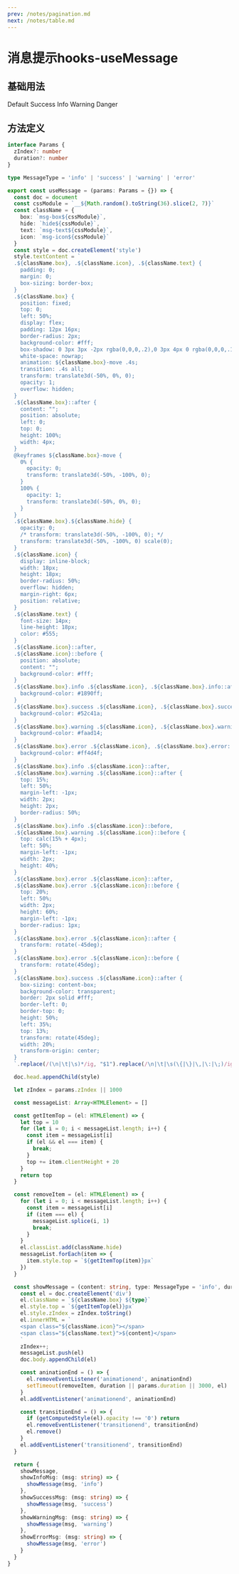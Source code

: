 ```yaml
---
prev: /notes/pagination.md
next: /notes/table.md
---
```

# 消息提示hooks-useMessage 

## 基础用法

<div class="mb-10 mt-10">
  <my-button @click="showMessage('Default')">Default</my-button>
  <my-button @click="showSuccessMsg('Success', 500)" type="success">Success</my-button>
  <my-button @click="showInfoMsg('Info')" type="info">Info</my-button>
  <my-button @click="showWarningMsg('Warning')" type="warning">Warning</my-button>
  <my-button @click="showErrorMsg('Danger')" type="danger">Danger</my-button>
</div>

<script setup lang="ts">
import { onMounted } from 'vue'
interface Params {
  zIndex?: number
  duration?: number
} 

type MessageType = 'info' | 'success' | 'warning' | 'error'

const useMessage = (params: Params = {}) => {
  const doc = document
  const cssModule = `__${Math.random().toString(36).slice(2, 7)}`
  const className = {
    box: `msg-box${cssModule}`,
    hide: `hide${cssModule}`,
    text: `msg-text${cssModule}`,
    icon: `msg-icon${cssModule}`
  }
  const style = doc.createElement('style')
  style.textContent = `
  .${className.box}, .${className.icon}, .${className.text} {
    padding: 0;
    margin: 0;
    box-sizing: border-box;
  }
  .${className.box} {
    position: fixed;
    top: 0;
    left: 50%;
    display: flex;
    padding: 12px 16px;
    border-radius: 2px;
    background-color: #fff;
    box-shadow: 0 3px 3px -2px rgba(0,0,0,.2),0 3px 4px 0 rgba(0,0,0,.14),0 1px 8px 0 rgba(0,0,0,.12);
    white-space: nowrap;
    animation: ${className.box}-move .4s;
    transition: .4s all;
    transform: translate3d(-50%, 0%, 0);
    opacity: 1;
    overflow: hidden;
  }
  .${className.box}::after {
    content: "";
    position: absolute;
    left: 0;
    top: 0;
    height: 100%;
    width: 4px;
  }
  @keyframes ${className.box}-move {
    0% {
      opacity: 0;
      transform: translate3d(-50%, -100%, 0);
    }
    100% {
      opacity: 1;
      transform: translate3d(-50%, 0%, 0);
    }
  }
  .${className.box}.${className.hide} {
    opacity: 0;
    /* transform: translate3d(-50%, -100%, 0); */
    transform: translate3d(-50%, -100%, 0) scale(0);
  }
  .${className.icon} {
    display: inline-block;
    width: 18px;
    height: 18px;
    border-radius: 50%;
    overflow: hidden;
    margin-right: 6px;
    position: relative;
  }
  .${className.text} {
    font-size: 14px;
    line-height: 18px;
    color: #555;
  }
  .${className.icon}::after,
  .${className.icon}::before {
    position: absolute;
    content: "";
    background-color: #fff;
  }
  .${className.box}.info .${className.icon}, .${className.box}.info::after {
    background-color: #1890ff;
  }
  .${className.box}.success .${className.icon}, .${className.box}.success::after {
    background-color: #52c41a;
  }
  .${className.box}.warning .${className.icon}, .${className.box}.warning::after {
    background-color: #faad14;
  }
  .${className.box}.error .${className.icon}, .${className.box}.error::after {
    background-color: #ff4d4f;
  }
  .${className.box}.info .${className.icon}::after,
  .${className.box}.warning .${className.icon}::after {
    top: 15%;
    left: 50%;
    margin-left: -1px;
    width: 2px;
    height: 2px;
    border-radius: 50%;
  }
  .${className.box}.info .${className.icon}::before,
  .${className.box}.warning .${className.icon}::before {
    top: calc(15% + 4px);
    left: 50%;
    margin-left: -1px;
    width: 2px;
    height: 40%;
  }
  .${className.box}.error .${className.icon}::after, 
  .${className.box}.error .${className.icon}::before {
    top: 20%;
    left: 50%;
    width: 2px;
    height: 60%;
    margin-left: -1px;
    border-radius: 1px;
  }
  .${className.box}.error .${className.icon}::after {
    transform: rotate(-45deg);
  }
  .${className.box}.error .${className.icon}::before {
    transform: rotate(45deg);
  }
  .${className.box}.success .${className.icon}::after {
    box-sizing: content-box;
    background-color: transparent;
    border: 2px solid #fff;
    border-left: 0;
    border-top: 0;
    height: 50%;
    left: 35%;
    top: 13%;
    transform: rotate(45deg);
    width: 20%;
    transform-origin: center;
  }
  `.replace(/(\n|\t|\s)*/ig, "$1").replace(/\n|\t|\s(\{|\}|\,|\:|\;)/ig, "$1").replace(/(\{|\}|\,|\:|\;)\s/ig, "$1")

  doc.head.appendChild(style)

  let zIndex = params.zIndex || 1000

  const messageList: Array<HTMLElement> = []

  const getItemTop = (el: HTMLElement) => {
    let top = 10
    for (let i = 0; i < messageList.length; i++) {
      const item = messageList[i]
      if (el && el === item) {
        break;
      }
      top += item.clientHeight + 20
    }
    return top
  }

  const removeItem = (el: HTMLElement) => {
    for (let i = 0; i < messageList.length; i++) {
      const item = messageList[i]
      if (item === el) {
        messageList.splice(i, 1)
        break;
      }
    }
    el.classList.add(className.hide)
    messageList.forEach(item => {
      item.style.top = `${getItemTop(item)}px`
    })
  }

  const showMessage = (content: string, type: MessageType = 'info', duration?: number) => {
    const el = doc.createElement('div')
    el.className = `${className.box} ${type}`
    el.style.top = `${getItemTop(el)}px`
    el.style.zIndex = zIndex.toString()
    el.innerHTML = `
    <span class="${className.icon}"></span>
    <span class="${className.text}">${content}</span>
    `
    zIndex++;
    messageList.push(el)
    doc.body.appendChild(el)

    const aninationEnd = () => {
      el.removeEventListener('animationend', aninationEnd)
      setTimeout(removeItem, duration || params.duration || 3000, el)
    }
    el.addEventListener('animationend', aninationEnd)

    const transitionEnd = () => {
      if (getComputedStyle(el).opacity !== '0') return
      el.removeEventListener('transitionend', transitionEnd)
      el.remove()
    }
    el.addEventListener('transitionend', transitionEnd)
  }

  return {
    showMessage,
    showInfoMsg: (msg: string, duration?: number) => {
      showMessage(msg, 'info', duration)
    },
    showSuccessMsg: (msg: string, duration?: number) => {
      showMessage(msg, 'success', duration)
    },
    showWarningMsg: (msg: string, duration?: number) => {
      showMessage(msg, 'warning', duration)
    },
    showErrorMsg: (msg: string, duration?: number) => {
      showMessage(msg, 'error', duration)
    }
  }
}
  const { showMessage, showSuccessMsg, showInfoMsg, showWarningMsg, showErrorMsg} = useMessage()


</script>

## 方法定义

```ts
interface Params {
  zIndex?: number
  duration?: number
} 

type MessageType = 'info' | 'success' | 'warning' | 'error'

export const useMessage = (params: Params = {}) => {
  const doc = document
  const cssModule = `__${Math.random().toString(36).slice(2, 7)}`
  const className = {
    box: `msg-box${cssModule}`,
    hide: `hide${cssModule}`,
    text: `msg-text${cssModule}`,
    icon: `msg-icon${cssModule}`
  }
  const style = doc.createElement('style')
  style.textContent = `
  .${className.box}, .${className.icon}, .${className.text} {
    padding: 0;
    margin: 0;
    box-sizing: border-box;
  }
  .${className.box} {
    position: fixed;
    top: 0;
    left: 50%;
    display: flex;
    padding: 12px 16px;
    border-radius: 2px;
    background-color: #fff;
    box-shadow: 0 3px 3px -2px rgba(0,0,0,.2),0 3px 4px 0 rgba(0,0,0,.14),0 1px 8px 0 rgba(0,0,0,.12);
    white-space: nowrap;
    animation: ${className.box}-move .4s;
    transition: .4s all;
    transform: translate3d(-50%, 0%, 0);
    opacity: 1;
    overflow: hidden;
  }
  .${className.box}::after {
    content: "";
    position: absolute;
    left: 0;
    top: 0;
    height: 100%;
    width: 4px;
  }
  @keyframes ${className.box}-move {
    0% {
      opacity: 0;
      transform: translate3d(-50%, -100%, 0);
    }
    100% {
      opacity: 1;
      transform: translate3d(-50%, 0%, 0);
    }
  }
  .${className.box}.${className.hide} {
    opacity: 0;
    /* transform: translate3d(-50%, -100%, 0); */
    transform: translate3d(-50%, -100%, 0) scale(0);
  }
  .${className.icon} {
    display: inline-block;
    width: 18px;
    height: 18px;
    border-radius: 50%;
    overflow: hidden;
    margin-right: 6px;
    position: relative;
  }
  .${className.text} {
    font-size: 14px;
    line-height: 18px;
    color: #555;
  }
  .${className.icon}::after,
  .${className.icon}::before {
    position: absolute;
    content: "";
    background-color: #fff;
  }
  .${className.box}.info .${className.icon}, .${className.box}.info::after {
    background-color: #1890ff;
  }
  .${className.box}.success .${className.icon}, .${className.box}.success::after {
    background-color: #52c41a;
  }
  .${className.box}.warning .${className.icon}, .${className.box}.warning::after {
    background-color: #faad14;
  }
  .${className.box}.error .${className.icon}, .${className.box}.error::after {
    background-color: #ff4d4f;
  }
  .${className.box}.info .${className.icon}::after,
  .${className.box}.warning .${className.icon}::after {
    top: 15%;
    left: 50%;
    margin-left: -1px;
    width: 2px;
    height: 2px;
    border-radius: 50%;
  }
  .${className.box}.info .${className.icon}::before,
  .${className.box}.warning .${className.icon}::before {
    top: calc(15% + 4px);
    left: 50%;
    margin-left: -1px;
    width: 2px;
    height: 40%;
  }
  .${className.box}.error .${className.icon}::after, 
  .${className.box}.error .${className.icon}::before {
    top: 20%;
    left: 50%;
    width: 2px;
    height: 60%;
    margin-left: -1px;
    border-radius: 1px;
  }
  .${className.box}.error .${className.icon}::after {
    transform: rotate(-45deg);
  }
  .${className.box}.error .${className.icon}::before {
    transform: rotate(45deg);
  }
  .${className.box}.success .${className.icon}::after {
    box-sizing: content-box;
    background-color: transparent;
    border: 2px solid #fff;
    border-left: 0;
    border-top: 0;
    height: 50%;
    left: 35%;
    top: 13%;
    transform: rotate(45deg);
    width: 20%;
    transform-origin: center;
  }
  `.replace(/(\n|\t|\s)*/ig, "$1").replace(/\n|\t|\s(\{|\}|\,|\:|\;)/ig, "$1").replace(/(\{|\}|\,|\:|\;)\s/ig, "$1")

  doc.head.appendChild(style)

  let zIndex = params.zIndex || 1000

  const messageList: Array<HTMLElement> = []

  const getItemTop = (el: HTMLElement) => {
    let top = 10
    for (let i = 0; i < messageList.length; i++) {
      const item = messageList[i]
      if (el && el === item) {
        break;
      }
      top += item.clientHeight + 20
    }
    return top
  }

  const removeItem = (el: HTMLElement) => {
    for (let i = 0; i < messageList.length; i++) {
      const item = messageList[i]
      if (item === el) {
        messageList.splice(i, 1)
        break;
      }
    }
    el.classList.add(className.hide)
    messageList.forEach(item => {
      item.style.top = `${getItemTop(item)}px`
    })
  }

  const showMessage = (content: string, type: MessageType = 'info', duration?: number) => {
    const el = doc.createElement('div')
    el.className = `${className.box} ${type}`
    el.style.top = `${getItemTop(el)}px`
    el.style.zIndex = zIndex.toString()
    el.innerHTML = `
    <span class="${className.icon}"></span>
    <span class="${className.text}">${content}</span>
    `
    zIndex++;
    messageList.push(el)
    doc.body.appendChild(el)

    const aninationEnd = () => {
      el.removeEventListener('animationend', aninationEnd)
      setTimeout(removeItem, duration || params.duration || 3000, el)
    }
    el.addEventListener('animationend', aninationEnd)

    const transitionEnd = () => {
      if (getComputedStyle(el).opacity !== '0') return
      el.removeEventListener('transitionend', transitionEnd)
      el.remove()
    }
    el.addEventListener('transitionend', transitionEnd)
  }

  return {
    showMessage,
    showInfoMsg: (msg: string) => {
      showMessage(msg, 'info')
    },
    showSuccessMsg: (msg: string) => {
      showMessage(msg, 'success')
    },
    showWarningMsg: (msg: string) => {
      showMessage(msg, 'warning')
    },
    showErrorMsg: (msg: string) => {
      showMessage(msg, 'error')
    }
  }
}
```

<style lang="scss" scoped>
.mb-10 {
  margin-bottom: 10px;
}
.mt-10 {
  margin-top: 10px;
}
</style>

